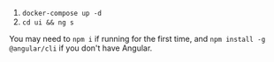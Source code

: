 1) `docker-compose up -d`
2) `cd ui && ng s`

You may need to `npm i` if running for the first time, and `npm install -g @angular/cli` if you don't have Angular.
